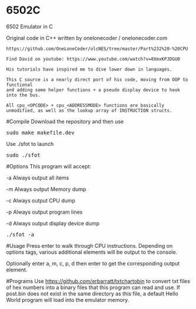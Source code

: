 # 6502C
6502 Emulator in C

Original code in C++ written by onelonecoder / onelonecoder.com
	
	https://github.com/OneLoneCoder/olcNES/tree/master/Part%232%20-%20CPU
	
	Find David on youtube: https://www.youtube.com/watch?v=8XmxKPJDGU0
	
	His tutorials have inspired me to dive lower down in languages.
	
	This C source is a nearly direct port of his code, moving from OOP to functional
	and adding some helper functions + a pseudo display device to hook into the bus.
	
	All cpu_<OPCODE> + cpu_<ADDRESSMODE> functions are basically unmodified, as well as the lookup array of INSTRUCTION structs.

#Compile
Download the repository and then use

<pre>sudo make makefile.dev</pre>

Use ./sfot to launch

<pre>sudo ./sfot</pre>

#Options
This program will accept:

-a Always output all items

-m Always output Memory dump

-c Always output CPU dump

-p Always output program lines

-d Always output display device dump

<pre>./sfot -a</pre>

#Usage
Press enter to walk through CPU instructions. Depending on options tags, various additional elements will be output to the console.

Optionally enter a, m, c, p, d then enter to get the corresponding output element.

#Programs
Use https://github.com/erbarratt/txtchartobin to convert txt files of hex numbers into a binary files that this program can read and use. 
If post.bin does not exist in the same directory as this file, a default Hello World program will load into the emulator memory.
